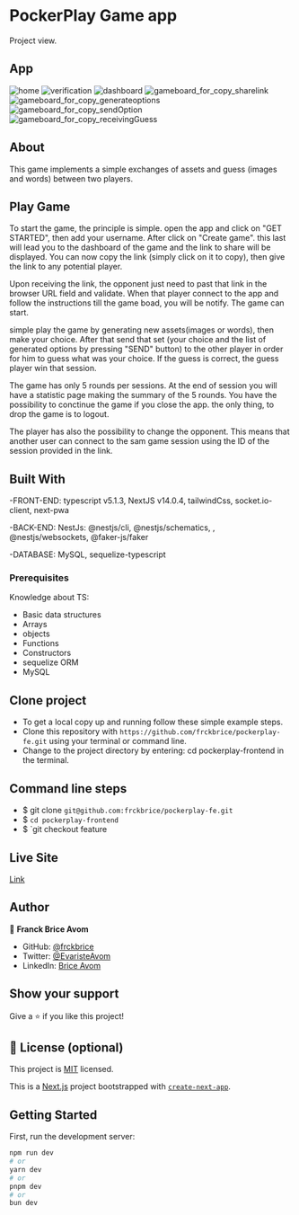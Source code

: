 
# PockerPlay Game app

Project view.
## App
![home](/public/pockerplay/pockerpwa.png) 
![verification](/public/pockerplay/pokerplayverification.png) 
![dashboard](/public/pockerplay/pockerplaydashbord.png) 
![gameboard_for_copy_sharelink](/public/pockerplay/pocjerplaycopylink.png) 
![gameboard_for_copy_generateoptions](/public/pockerplay/pockerplaygenerate.png) 
![gameboard_for_copy_sendOption](/public/pockerplay/pockeroneplayer.png) 
![gameboard_for_copy_receivingGuess](/public/pockerplay/pockerplay2players.png) 


## About

This game implements a simple exchanges of assets and guess (images and words) between two players.

## Play Game

To start the game, the principle is simple. open the app and click on "GET STARTED", then add your username. After click on "Create game". this last will lead 
you to the dashboard of the game and the link to share will be displayed. You can now copy the link (simply click on it to copy), then give the link to any potential player. 

Upon receiving the link, the opponent just need to past that link in the browser URL field and validate.
When that player connect to the app and follow the instructions till the game boad, you will be notify. The game can start.

simple play the game by generating new assets(images or words), then make your choice. After that send that set (your choice and the list of generated options by pressing "SEND" button) to the other player in order for him to guess what was your choice. If the guess is correct, the guess player win that session.

The game has only 5 rounds per sessions. At the end of session you will have a statistic page making the summary of the 5 rounds.
You have the possibility to conctinue the game if you close the app. the only thing, to drop the game is to logout.

The player has also the possibility to change the opponent. This means that another user can connect to the sam game session using the ID of the session provided in the link.

## Built With

-FRONT-END:  typescript v5.1.3, NextJS v14.0.4, tailwindCss, socket.io-client, next-pwa

-BACK-END:  NestJs: @nestjs/cli, @nestjs/schematics, , @nestjs/websockets, @faker-js/faker

-DATABASE: MySQL, sequelize-typescript

### Prerequisites

Knowledge about TS:

- Basic data structures
- Arrays
- objects
- Functions
- Constructors
- sequelize ORM
- MySQL

## Clone project

- To get a local copy up and running follow these simple example steps.
- Clone this repository with `https://github.com/frckbrice/pockerplay-fe.git` using your terminal or command line.
- Change to the project directory by entering: cd pockerplay-frontend in the terminal.

## Command line steps

- $ git clone `git@github.com:frckbrice/pockerplay-fe.git `
- $ `cd pockerplay-frontend `
- $ `git checkout feature


## Live Site

[Link](https://pockerplay.vercel.app/)

## Author

👤 **Franck Brice Avom**

- GitHub: [@frckbrice](https://github.com/frckbrice)
- Twitter: [@EvaristeAvom](https://twitter.com/EvaristeAvom)
- LinkedIn: [Brice Avom](https://www.linkedin.com/in/avombrice/)

## Show your support

Give a ⭐️ if you like this project!

## 📝 License (optional)

This project is [MIT](./LICENSE) licensed.


This is a [Next.js](https://nextjs.org/) project bootstrapped with [`create-next-app`](https://github.com/vercel/next.js/tree/canary/packages/create-next-app).

## Getting Started

First, run the development server:

```bash
npm run dev
# or
yarn dev
# or
pnpm dev
# or
bun dev
```

